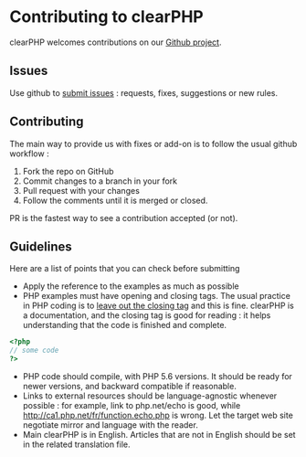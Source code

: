 Contributing to clearPHP
========================

clearPHP welcomes contributions on our [Github project](https://github.com/dseguy/). 

Issues
------

Use github to [submit issues](https://github.com/dseguy/clearPHP/issues) : requests, fixes, suggestions or new rules. 

Contributing
------------

The main way to provide us with fixes or add-on is to follow the usual github workflow : 

 1. Fork the repo on GitHub
 2. Commit changes to a branch in your fork
 3. Pull request with your changes
 4. Follow the comments until it is merged or closed.

PR is the fastest way to see a contribution accepted (or not). 

Guidelines
-----------------------

Here are a list of points that you can check before submitting

* Apply the reference to the examples as much as possible
* PHP examples must have opening and closing tags. The usual practice in PHP coding is to [leave out the closing tag](rules/leave-last-closing-out.md) and this is fine. clearPHP is a documentation, and the closing tag is good for reading : it helps understanding that the code is finished and complete. 
```php
<?php
// some code
?>
```
* PHP code should compile, with PHP 5.6 versions. It should be ready for newer versions, and backward compatible if reasonable. 
* Links to external resources should be language-agnostic whenever possible : for example, link to php.net/echo is good, while http://ca1.php.net/fr/function.echo.php is wrong. Let the target web site negotiate mirror and language with the reader. 
* Main clearPHP is in English. Articles that are not in English should be set in the related translation file. 
